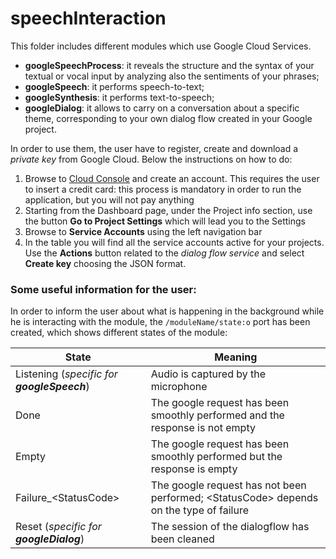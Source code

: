 # speechInteraction

This folder includes different modules which use Google Cloud Services.
- **googleSpeechProcess**: it reveals the structure and the syntax of your textual or vocal input by analyzing also the sentiments of your phrases;
- **googleSpeech**: it performs speech-to-text;
- **googleSynthesis**: it performs text-to-speech;
- **googleDialog**: it allows to carry on a conversation about a specific theme, corresponding to your own dialog flow created in your Google project.


In order to use them, the user have to register, create and download a _private key_ from Google Cloud. Below the instructions on how to do:
1. Browse to  [Cloud Console](https://console.cloud.google.com) and create an account. This requires the user to insert a credit card: this process is mandatory in order to run the application, but you will not pay anything
2. Starting from the Dashboard page, under the Project info section, use the button **Go to Project Settings** which will lead you to the Settings
3. Browse to **Service Accounts** using the left navigation bar
4. In the table you will find all the service accounts active for your projects. Use the **Actions** button related to the _dialog flow service_ and select **Create key** choosing the JSON format.

### Some useful information for the user:

In order to inform the user about what is happening in the background while he is interacting with the module, the `/moduleName/state:o` port has been created, which shows different states of the module:

State | Meaning
---- | ----
Listening (_specific for **googleSpeech**_) | Audio is captured by the microphone
Done | The google request has been smoothly performed and the response is not empty
Empty | The google request has been smoothly performed but the response is empty
Failure_\<StatusCode\> |  The google request has not been performed; \<StatusCode\> depends on the type of failure 
Reset (_specific for **googleDialog**_) | The session of the dialogflow has been cleaned
